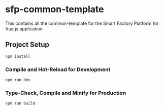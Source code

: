 # sfp-common-template
This contains all the common-template for the Smart Factory Platform for Vue.js application

## Project Setup

```sh
npm install
```

### Compile and Hot-Reload for Development

```sh
npm run dev
```

### Type-Check, Compile and Minify for Production

```sh
npm run build
```
